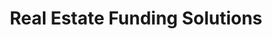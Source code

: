 ---
title: "Real Estate Funding Solutions"
url: /wayne/real-estate-funding-solutions/
shop: pawnbroker
---